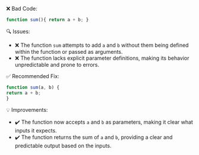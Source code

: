 ❌ Bad Code:
```javascript
function sum(){ return a + b; }
```

🔍 Issues:
* ❌ The function `sum` attempts to add `a` and `b` without them being defined within the function or passed as
arguments.
* ❌ The function lacks explicit parameter definitions, making its behavior unpredictable and prone to errors.

✅ Recommended Fix:

```javascript
function sum(a, b) {
return a + b;
}
```

💡 Improvements:

* ✔️ The function now accepts `a` and `b` as parameters, making it clear what inputs it expects.
* ✔️ The function returns the sum of `a` and `b`, providing a clear and predictable output based on the inputs.